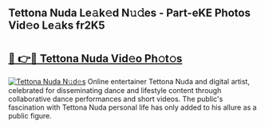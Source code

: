 ## Tettona Nuda Le𝚊k𝚎d N𝚞𝚍es - Part-eKE Photos Vid𝚎o Le𝚊ks fr2K5

# <h2><a href="http://fbczyrc.evod.top/?m=Tettona+Nuda">🔗 👉🔴 Tettona Nuda Vid𝚎o Ph𝚘t𝚘s</a></h2>

[![Tettona Nuda N𝚞d𝚎s](https://i.imgur.com/8V9OHl7.gif)](http://fbczyrc.evod.top/?m=Tettona+Nuda)
Online entertainer Tettona Nuda and digital artist, celebrated for disseminating dance and lifestyle content through collaborative dance performances and short videos. The public's fascination with Tettona Nuda personal life has only added to his allure as a public figure. 
